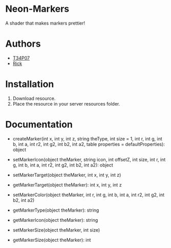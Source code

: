 # Neon-Markers
A shader that makes markers prettier!

# Authors
- [T34P07](https://github.com/T34P07)
- [Rick](https://github.com/httpRick)

# Installation
1. Download resource.
2. Place the resource in your server resources folder.

# Documentation
- createMarker(int x, int y, int z, string theType, int size = 1, int r, int g, int b, int a, int r2, int g2, int b2, int a2, table properties = defaultProperties): object

- setMarkerIcon(object theMarker, string icon, int offsetZ, int size, int r, int g, int b, int a, int r2, int g2, int b2, int a2): object

- setMarkerTarget(object theMarker, int x, int y, int z)

- getMarkerTarget(object theMarker): int x, int y, int z

- setMarkerColor(object theMarker, int r, int g, int b, int a, int r2, int g2, int b2, int a2)

- getMarkerType(object theMarker): string

- getMarkerIcon(object theMarker): string

- setMarkerSize(object theMarker, int size)

- getMarkerSize(object theMarker): int
